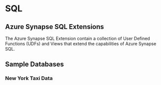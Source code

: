 # SQL

## Azure Synapse SQL Extensions
The Azure Synapse SQL Extension contain a collection of User Defined Functions (UDFs) and Views that extend the capabilities of Azure Synapse SQL. 

## Sample Databases

### New York Taxi Data